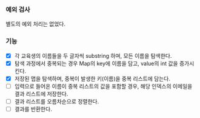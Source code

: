 ### 예외 검사

별도의 예외 처리는 없었다.

### 기능

- [x] 각 교육생의 이름들을 두 글자씩 substring 하며, 모든 이름을 탐색한다.
- [x] 탐색 과정에서 중복되는 경우 Map의 key에 이름을 담고, value의 int 값을 증가시킨다.
- [x] 저장된 맵을 탐색하며, 중복이 발생한 키(이름)을 중복 리스트에 담는다.
- [ ] 입력으로 들어온 이름이 중복 리스트의 값을 포함할 경우, 해당 인덱스의 이메일을 결과 리스트에 저장한다.
- [ ] 결과 리스트를 오름차순으로 정렬한다.
- [ ] 결과를 반환한다.